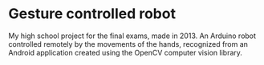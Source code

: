 
# Gesture controlled robot

My high school project for the final exams, made in 2013. An Arduino robot 
controlled remotely by the movements of the hands, recognized from an Android 
application created using the OpenCV computer vision library.
